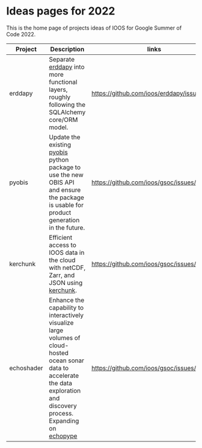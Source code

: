 # Ideas pages for 2022

This is the home page of projects ideas of IOOS for Google Summer of Code 2022.

|**Project** |**Description**|**links**| **hours** |
|------------|---------------|---------|-----------|
| erddapy    | Separate [erddapy](https://github.com/ioos/erddapy) into more functional layers, roughly following the SQLAlchemy core/ORM model.                                                                                                | https://github.com/ioos/erddapy/issues/228 | 175  or 350  |
| pyobis     | Update the existing [pyobis](https://github.com/iobis/pyobis) python package to use the new OBIS API and ensure the package is usable for product generation in the future.                                                      | https://github.com/ioos/gsoc/issues/15     | 175  or 350  |
| kerchunk   | Efficient access to IOOS data in the cloud with netCDF, Zarr, and JSON using [kerchunk](https://fsspec.github.io/kerchunk/).                                                                                                     | https://github.com/ioos/gsoc/issues/14     | 175  or 350  |
| echoshader | Enhance the capability to interactively visualize large volumes of cloud-hosted ocean sonar data to accelerate the data exploration and discovery process. Expanding on [echopype](https://github.com/OSOceanAcoustics/echopype) | https://github.com/ioos/gsoc/issues/16     | 350          |
